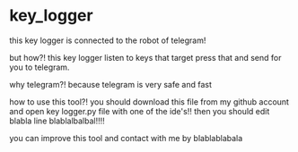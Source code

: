 # key_logger
this key logger is connected to the robot of telegram!

but how?!
this key logger listen to keys that target press that and send for you to telegram.

why telegram?!
because telegram is very safe and fast

how to use this tool?!
you should download this file from my github account and open key logger.py file with one of the ide's!! then you should edit blabla line blablalbalbal!!!!

you can improve this tool and contact with me by blablablabala
